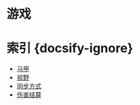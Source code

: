 # 游戏

# 索引 {docsify-ignore} 
  * [马甲](/ac/game/马甲)
  * [视野](/ac/game/视野)
  * [同步方式](/ac/game/同步方式)
  * [伤害结算](/ac/game/伤害结算)
